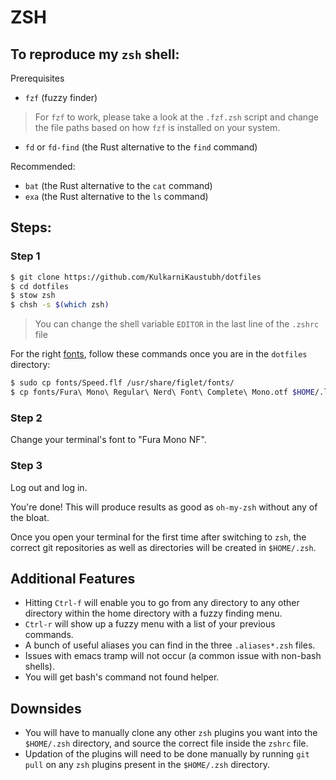# ZSH

## To reproduce my `zsh` shell:

Prerequisites

- `fzf` (fuzzy finder)
> For `fzf` to work, please take a look at the `.fzf.zsh` script and change the file paths based on how `fzf` is installed on your system.
- `fd` or `fd-find` (the Rust alternative to the `find` command)

Recommended:

- `bat` (the Rust alternative to the `cat` command)
- `exa` (the Rust alternative to the `ls` command)

## Steps:

### Step 1

```sh
$ git clone https://github.com/KulkarniKaustubh/dotfiles
$ cd dotfiles
$ stow zsh
$ chsh -s $(which zsh)
```

> You can change the shell variable `EDITOR` in the last line of the `.zshrc` file

For the right [fonts](https://github.com/KulkarniKaustubh/dotfiles/tree/main/fonts), follow these commands once you are in the `dotfiles` directory:

```sh
$ sudo cp fonts/Speed.flf /usr/share/figlet/fonts/
$ cp fonts/Fura\ Mono\ Regular\ Nerd\ Font\ Complete\ Mono.otf $HOME/.local/share/fonts/
 ```

### Step 2
Change your terminal's font to "Fura Mono NF".

### Step 3
Log out and log in.

You're done! This will produce results as good as `oh-my-zsh` without any of the bloat.

Once you open your terminal for the first time after switching to `zsh`, the correct git repositories as well as directories will be created in `$HOME/.zsh`.

## Additional Features

- Hitting `Ctrl-f` will enable you to go from any directory to any other directory within the home directory with a fuzzy finding menu.
- `Ctrl-r` will show up a fuzzy menu with a list of your previous commands.
- A bunch of useful aliases you can find in the three `.aliases*.zsh` files.
- Issues with emacs tramp will not occur (a common issue with non-bash shells).
- You will get bash's command not found helper.


## Downsides

- You will have to manually clone any other `zsh` plugins you want into the `$HOME/.zsh` directory, and source the correct file inside the `zshrc` file.
- Updation of the plugins will need to be done manually by running `git pull` on any `zsh` plugins present in the `$HOME/.zsh` directory.
